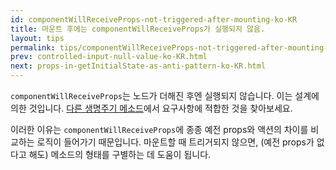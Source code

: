 ```yaml
---
id: componentWillReceiveProps-not-triggered-after-mounting-ko-KR
title: 마운트 후에는 componentWillReceiveProps가 실행되지 않음.
layout: tips
permalink: tips/componentWillReceiveProps-not-triggered-after-mounting-ko-KR.html
prev: controlled-input-null-value-ko-KR.html
next: props-in-getInitialState-as-anti-pattern-ko-KR.html
---
```


`componentWillReceiveProps`는 노드가 더해진 후엔 실행되지 않습니다. 이는 설계에 의한 것입니다. [다른 생명주기 메소드](/react/docs/component-specs-ko-KR.html)에서 요구사항에 적합한 것을 찾아보세요.

이러한 이유는 `componentWillReceiveProps`에 종종 예전 props와 액션의 차이를 비교하는 로직이 들어가기 때문입니다. 마운트할 때 트리거되지 않으면, (예전 props가 없다고 해도) 메소드의 형태를 구별하는 데 도움이 됩니다.

